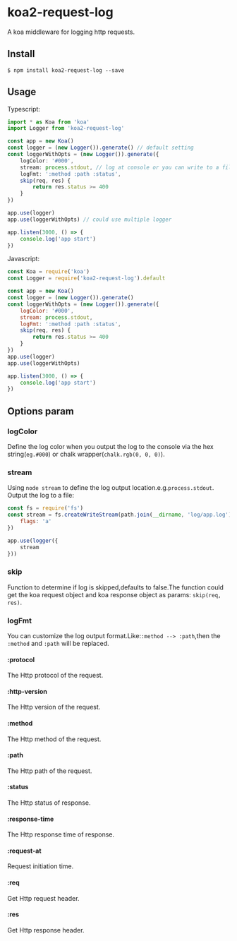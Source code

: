 # koa2-request-log
A koa middleware for logging http requests.

## Install
```console
$ npm install koa2-request-log --save
```

## Usage
Typescript:
```Typescript
import * as Koa from 'koa'
import Logger from 'koa2-request-log'

const app = new Koa()
const logger = (new Logger()).generate() // default setting
const loggerWithOpts = (new Logger()).generate({
    logColor: '#000',
    stream: process.stdout, // log at console or you can write to a file
    logFmt: ':method :path :status',
    skip(req, res) {
        return res.status >= 400
    }
})

app.use(logger) 
app.use(loggerWithOpts) // could use multiple logger

app.listen(3000, () => {
    console.log('app start')
})
```
Javascript:
```Javascript
const Koa = require('koa')
const Logger = require('koa2-request-log').default

const app = new Koa()
const logger = (new Logger()).generate() 
const loggerWithOpts = (new Logger()).generate({
    logColor: '#000',
    stream: process.stdout,
    logFmt: ':method :path :status',
    skip(req, res) {
        return res.status >= 400
    }
})
app.use(logger)
app.use(loggerWithOpts)

app.listen(3000, () => {
    console.log('app start')
})
```

## Options param
### logColor
Define the log color when you output the log to the console via the hex string(`eg.#000`) or chalk wrapper(`chalk.rgb(0, 0, 0)`).

### stream
Using `node stream` to define the log output location.e.g.`process.stdout`.
Output the log to a file:
```Javascript
const fs = require('fs')
const stream = fs.createWriteStream(path.join(__dirname, 'log/app.log'), {
    flags: 'a'
})

app.use(logger({
    stream
}))
```

### skip
Function to determine if log is skipped,defaults to false.The function could get the koa request object and koa response object as params: `skip(req, res)`.

### logFmt
You can customize the log output format.Like:`:method --> :path`,then the `:method` and `:path` will be replaced.

#### :protocol
The Http protocol of the request.

#### :http-version
The Http version of the request.

#### :method
The Http method of the request.

#### :path
The Http path of the request.

#### :status
The Http status of response.

#### :response-time
The Http response time of response.

#### :request-at
Request initiation time.

#### :req
Get Http request header.

#### :res
Get Http response header.